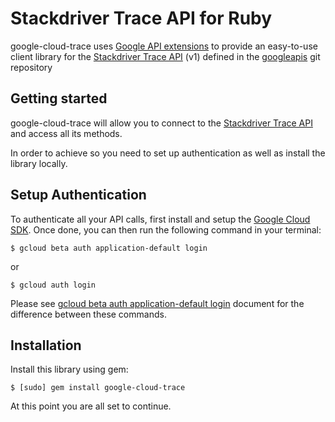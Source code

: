 Stackdriver Trace API for Ruby
=================================================

google-cloud-trace uses [Google API extensions][google-gax] to provide an
easy-to-use client library for the [Stackdriver Trace API][] (v1) defined in the [googleapis][] git repository


[googleapis]: https://github.com/googleapis/googleapis/tree/master/google/devtools/cloudtrace/v1
[google-gax]: https://github.com/googleapis/gax-ruby
[Stackdriver Trace API]: https://developers.google.com/apis-explorer/#p/cloudtrace/v1/

Getting started
---------------

google-cloud-trace will allow you to connect to the [Stackdriver Trace API][] and access all its methods.

In order to achieve so you need to set up authentication as well as install the library locally.


Setup Authentication
--------------------

To authenticate all your API calls, first install and setup the [Google Cloud SDK][].
Once done, you can then run the following command in your terminal:

    $ gcloud beta auth application-default login

or

    $ gcloud auth login

Please see [gcloud beta auth application-default login][] document for the difference between these commands.

[Google Cloud SDK]: https://cloud.google.com/sdk/
[gcloud beta auth application-default login]: https://cloud.google.com/sdk/gcloud/reference/beta/auth/application-default/login


Installation
-------------------

Install this library using gem:

    $ [sudo] gem install google-cloud-trace

At this point you are all set to continue.
